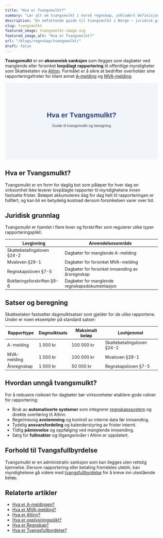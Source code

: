 ```yaml
---
title: "Hva er Tvangsmulkt?"
summary: "Lær alt om tvangsmulkt i norsk regnskap, inkludert definisjon, satser, beregningsmetoder og hvordan unngå dagbøter ved forsinket innsending."
description: "En omfattende guide til tvangsmulkt i Norge – juridisk grunnlag, satser, beregning og god regnskapspraksis for lovpålagt rapportering."
slug: tvangsmulkt
featured_image: tvangsmulkt-image.svg
featured_image_alt: "Hva er Tvangsmulkt?"
url: "/blogs/regnskap/tvangsmulkt/"
draft: false
---
```


**Tvangsmulkt** er en **økonomisk sanksjon** som ilegges som dagbøter ved manglende eller forsinket **lovpålagt rapportering** til offentlige myndigheter som Skatteetaten via [Altinn](/blogs/regnskap/hva-er-altinn "Hva er Altinn? Norges Digitale Portal for Næringsliv og Privatpersoner"). Formålet er å sikre at bedrifter overholder sine rapporteringsfrister for blant annet [A-melding](/blogs/regnskap/hva-er-a-melding "Hva er A-meldingen?") og [MVA-melding](/blogs/regnskap/hva-er-mva-melding "Hva er MVA-melding?").

![Illustrasjon av tvangsmulkt](tvangsmulkt-image.svg)

## Hva er Tvangsmulkt?

Tvangsmulkt er en form for daglig bot som påløper for hver dag en virksomhet ikke leverer lovpålagte rapporter til myndighetene innen fastsatte frister. Beløpet akkumuleres dag for dag helt til rapporteringen er fullført, og kan bli en betydelig kostnad dersom forsinkelsen varer over tid.

## Juridisk grunnlag

Tvangsmulkt er hjemlet i flere lover og forskrifter som regulerer ulike typer rapporteringsplikt:

| Lovgivning                 | Anvendelsesområde                             |
|----------------------------|-----------------------------------------------|
| Skattebetalingsloven §24-2 | Dagbøter for manglende A-melding              |
| Mvaloven §29-1             | Dagbøter for forsinket MVA-melding            |
| Regnskapsloven §7-5        | Dagbøter for forsinket innsending av årsregnskap |
| Bokføringsforskriften §9-6 | Dagbøter for manglende regnskapsdokumentasjon |

## Satser og beregning

Skatteetaten fastsetter dagmulktsatser som gjelder for de ulike rapportene. Under er noen eksempler på standard satser:

| Rapporttype    | Dagmulktsats | Maksimalt beløp | Lovhjemmel                    |
|----------------|--------------|-----------------|-------------------------------|
| A-melding      | 1 000 kr     | 100 000 kr      | Skattebetalingsloven §24-2    |
| MVA-melding    | 1 000 kr     | 100 000 kr      | Mvaloven §29-1                |
| Årsregnskap    | 1 000 kr     | 50 000 kr       | Regnskapsloven §7-5           |

## Hvordan unngå tvangsmulkt?

For å redusere risikoen for dagbøter bør virksomheter etablere gode rutiner for rapportering:

* Bruk av **automatiserte systemer** som integrerer [regnskapssystem](/blogs/regnskap/hva-er-regnskap "Hva er Regnskap? En Enkel Forklaring") og direkte overføring til Altinn.
* Regelmessig **avstemming** og kontroll av interne data før innsending.
* Tydelig **ansvarsfordeling** og kalenderstyring av frister internt.
* Tidlig **påminnelse** og oppfølging ved manglende innsending.
* Sørg for **fullmakter** og tilgangsnivåer i Altinn er oppdatert.

## Forhold til Tvangsfullbyrdelse

Tvangsmulkt er en administrativ sanksjon som kan ilegges uten rettslig kjennelse. Dersom rapportering eller betaling fremdeles uteblir, kan myndighetene gå videre med [tvangsfullbyrdelse](/blogs/regnskap/tvangsfullbyrdelse "Hva er Tvangsfullbyrdelse? Guide til Norsk Gjelds- og Utleggfullbyrdelse") for å kreve inn utestående beløp.

## Relaterte artikler

* [Hva er A-meldingen?](/blogs/regnskap/hva-er-a-melding "Hva er A-meldingen?")
* [Hva er MVA-melding?](/blogs/regnskap/hva-er-mva-melding "Hva er MVA-melding?")
* [Hva er Altinn?](/blogs/regnskap/hva-er-altinn "Hva er Altinn? Norges Digitale Portal for Næringsliv og Privatpersoner")
* [Hva er opplysningsplikt?](/blogs/regnskap/hva-er-opplysningsplikt "Hva er opplysningsplikt? Komplett guide til rapporteringsplikt")
* [Hva er Regnskap?](/blogs/regnskap/hva-er-regnskap "Hva er Regnskap? En Enkel Forklaring")
* [Hva er Tvangsfullbyrdelse?](/blogs/regnskap/tvangsfullbyrdelse "Hva er Tvangsfullbyrdelse? Guide til Norsk Gjelds- og Utleggfullbyrdelse")
